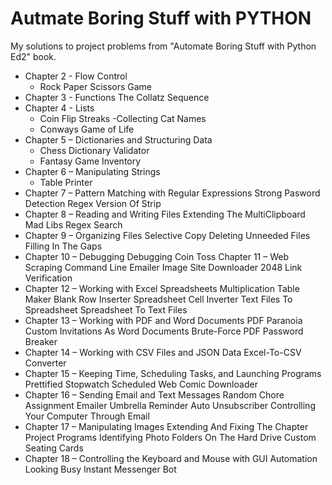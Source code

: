 # Autmate Boring Stuff with PYTHON
 My solutions to project problems from "Automate Boring Stuff with Python Ed2" book.
  
- Chapter 2 - Flow Control
  - Rock Paper Scissors Game
- Chapter 3 - Functions
The Collatz Sequence
- Chapter 4 - Lists
   - Coin Flip Streaks
   -Collecting Cat Names
   - Conways Game of Life
- Chapter 5 – Dictionaries and Structuring Data
    - Chess Dictionary Validator
    - Fantasy Game Inventory
- Chapter 6 – Manipulating Strings
    - Table Printer
 -  Chapter 7 – Pattern Matching with Regular Expressions
  Strong Pasword Detection
  Regex Version Of Strip
  - Chapter 8 – Reading and Writing Files
  Extending The MultiClipboard
  Mad Libs
  Regex Search
  - Chapter 9 – Organizing Files
  Selective Copy
  Deleting Unneeded Files
  Filling In The Gaps
  - Chapter 10 – Debugging
  Debugging Coin Toss
  Chapter 11 – Web Scraping
  Command Line Emailer
  Image Site Downloader
  2048
  Link Verification
  - Chapter 12 – Working with Excel Spreadsheets
  Multiplication Table Maker
  Blank Row Inserter
  Spreadsheet Cell Inverter
  Text Files To Spreadsheet
  Spreadsheet To Text Files
  - Chapter 13 – Working with PDF and Word Documents
  PDF Paranoia
  Custom Invitations As Word Documents
  Brute-Force PDF Password Breaker
  - Chapter 14 – Working with CSV Files and JSON Data
  Excel-To-CSV Converter
  - Chapter 15 – Keeping Time, Scheduling Tasks, and Launching Programs
  Prettified Stopwatch
  Scheduled Web Comic Downloader
  - Chapter 16 – Sending Email and Text Messages
  Random Chore Assignment Emailer
  Umbrella Reminder
  Auto Unsubscriber
  Controlling Your Computer Through Email
  - Chapter 17 – Manipulating Images
  Extending And Fixing The Chapter Project Programs
  Identifying Photo Folders On The Hard Drive
  Custom Seating Cards
  - Chapter 18 – Controlling the Keyboard and Mouse with GUI Automation
  Looking Busy
  Instant Messenger Bot
